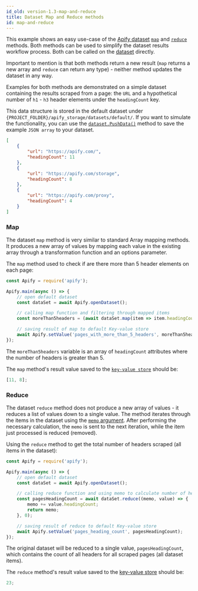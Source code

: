 ```yaml
---
id_old: version-1.3-map-and-reduce
title: Dataset Map and Reduce methods
id: map-and-reduce
---
```


This example shows an easy use-case of the [Apify dataset](https://docs.apify.com/storage/dataset) [`map`](/docs/1.3/api/dataset#map) and
[`reduce`](/docs/1.3/api/dataset#reduce) methods. Both methods can be used to simplify the dataset results workflow process. Both can be called on the
[dataset](/docs/1.3/api/dataset) directly.

Important to mention is that both methods return a new result (`map` returns a new array and `reduce` can return any type) - neither method updates
the dataset in any way.

Examples for both methods are demonstrated on a simple dataset containing the results scraped from a page: the `URL` and a hypothetical number of
`h1` - `h3` header elements under the `headingCount` key.

This data structure is stored in the default dataset under `{PROJECT_FOLDER}/apify_storage/datasets/default/`. If you want to simulate the
functionality, you can use the [`dataset.PushData()`](/docs/1.3/api/dataset#pushdata) method to save the example `JSON array` to your dataset.

```json
[
    {
        "url": "https://apify.com/",
        "headingCount": 11
    },
    {
        "url": "https://apify.com/storage",
        "headingCount": 8
    },
    {
        "url": "https://apify.com/proxy",
        "headingCount": 4
    }
]
```

### Map

The dataset `map` method is very similar to standard Array mapping methods. It produces a new array of values by mapping each value in the existing
array through a transformation function and an options parameter.

The `map` method used to check if are there more than 5 header elements on each page:

```javascript
const Apify = require('apify');

Apify.main(async () => {
    // open default dataset
    const dataSet = await Apify.openDataset();

    // calling map function and filtering through mapped items
    const moreThan5headers = (await dataSet.map(item => item.headingCount)).filter(count => count > 5);

    // saving result of map to default Key-value store
    await Apify.setValue('pages_with_more_than_5_headers', moreThan5headers);
});
```

The `moreThan5headers` variable is an array of `headingCount` attributes where the number of headers is greater than 5.

The `map` method's result value saved to the [`key-value store`](/docs/1.3/api/key-value-store) should be:

```javascript
[11, 8];
```

### Reduce

The dataset `reduce` method does not produce a new array of values - it reduces a list of values down to a single value. The method iterates through
the items in the dataset using the [`memo` argument](/docs/1.3/api/dataset#datasetreduceiteratee-memo-options). After performing the necessary
calculation, the `memo` is sent to the next iteration, while the item just processed is reduced (removed).

Using the `reduce` method to get the total number of headers scraped (all items in the dataset):

```javascript
const Apify = require('apify');

Apify.main(async () => {
    // open default dataset
    const dataSet = await Apify.openDataset();

    // calling reduce function and using memo to calculate number of headers
    const pagesHeadingCount = await dataSet.reduce((memo, value) => {
        memo += value.headingCount;
        return memo;
    }, 0);

    // saving result of reduce to default Key-value store
    await Apify.setValue('pages_heading_count', pagesHeadingCount);
});
```

The original dataset will be reduced to a single value, `pagesHeadingCount`, which contains the count of all headers for all scraped pages (all
dataset items).

The `reduce` method's result value saved to the [key-value store](/docs/1.3/api/key-value-store) should be:

```javascript
23;
```
